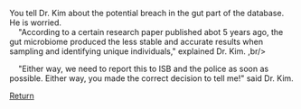 You tell Dr. Kim about the potential breach in the gut part of the database. He is worried. <br/>
&nbsp;&nbsp;&nbsp;&nbsp;"According to a certain research paper published abot 5 years ago, the gut microbiome produced the less stable and accurate results when sampling and identifying unique individuals," explained Dr. Kim. ,br/>

&nbsp;&nbsp;&nbsp;&nbsp;"Either way, we need to report this to ISB and the police as soon as possible. Either way, you made the correct decision to tell me!" said Dr. Kim. <br/>

[Return](https://ashuang2013.github.io/Bioinformatics-Final/SetUpScenario)
